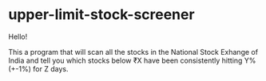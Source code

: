 # upper-limit-stock-screener

Hello!

This a program that will scan all the stocks in the National Stock Exhange of India and tell you which stocks below ₹X have been consistently hitting Y% (+-1%) for Z days.
